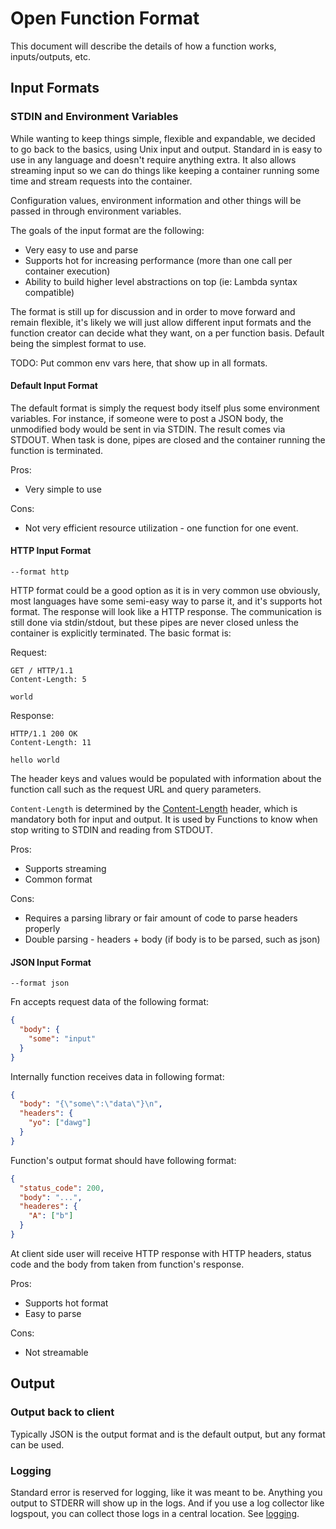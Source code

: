 # Open Function Format

This document will describe the details of how a function works, inputs/outputs, etc.

## Input Formats

### STDIN and Environment Variables

While wanting to keep things simple, flexible and expandable, we decided to go back to the basics, using Unix input and output. Standard in is easy to use in any language and doesn't require anything extra. It also allows streaming input so we can do things like keeping a container running some time and stream requests into the container.

Configuration values, environment information and other things will be passed in through environment variables.

The goals of the input format are the following:

* Very easy to use and parse
* Supports hot for increasing performance (more than one call per container execution)
* Ability to build higher level abstractions on top (ie: Lambda syntax compatible)

The format is still up for discussion and in order to move forward and remain flexible, it's likely we will just allow different input formats and the function creator can decide what they want, on a per function basis. Default being the simplest format to use.

TODO: Put common env vars here, that show up in all formats.

#### Default Input Format

The default format is simply the request body itself plus some environment variables. For instance, if someone were to post a JSON body, the unmodified body would be sent in via STDIN. The result comes via STDOUT. When task is done, pipes are closed and the container running the function is terminated.

Pros:

* Very simple to use

Cons:

* Not very efficient resource utilization - one function for one event.

#### HTTP Input Format

`--format http`

HTTP format could be a good option as it is in very common use obviously, most languages have some semi-easy way to parse it, and it's supports hot format. The response will look like a HTTP response. The communication is still done via stdin/stdout, but these pipes are never closed unless the container is explicitly terminated. The basic format is:

Request:

```text
GET / HTTP/1.1
Content-Length: 5

world
```

Response:

```text
HTTP/1.1 200 OK
Content-Length: 11

hello world
```

The header keys and values would be populated with information about the function call such as the request URL and query parameters.

`Content-Length` is determined by the [Content-Length](https://tools.ietf.org/html/rfc7230#section-3.3.3) header, which is mandatory both for input and output. It is used by Functions to know when stop writing to STDIN and reading from STDOUT.

Pros:

* Supports streaming
* Common format

Cons:

* Requires a parsing library or fair amount of code to parse headers properly
* Double parsing - headers + body (if body is to be parsed, such as json)

#### JSON Input Format

`--format json`

Fn accepts request data of the following format:

```json
{
  "body": {
    "some": "input"
  }
}
```

Internally function receives data in following format:

```json
{
  "body": "{\"some\":\"data\"}\n",
  "headers": {
    "yo": ["dawg"]
  }
}

```

Function's output format should have following format:
```json
{
  "status_code": 200,
  "body": "...",
  "headeres": {
    "A": ["b"]
  }
}
```
At client side user will receive HTTP response with HTTP headers, status code and the body from taken from function's response.

Pros:

* Supports hot format
* Easy to parse

Cons:

* Not streamable

## Output

### Output back to client

Typically JSON is the output format and is the default output, but any format can be used.

### Logging

Standard error is reserved for logging, like it was meant to be. Anything you output to STDERR will show up in the logs. And if you use a log
collector like logspout, you can collect those logs in a central location. See [logging](logging.md).
